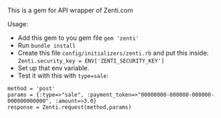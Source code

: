 This is a gem for API wrapper of Zenti.com

Usage:

- Add this gem to you gem file `gem 'zenti'`
- Run `bundle install`
- Create this file `config/initializers/zenti.rb` and put this inside: `Zenti.security_key = ENV['ZENTI_SECURITY_KEY']`
- Set up that env variable.
- Test it with this with `type=sale`:

```
method = 'post'
params = {:type=>"sale", :payment_token=>"00000000-000000-000000-000000000000", :amount=>3.0}
response = Zenti.request(method,params)
```
